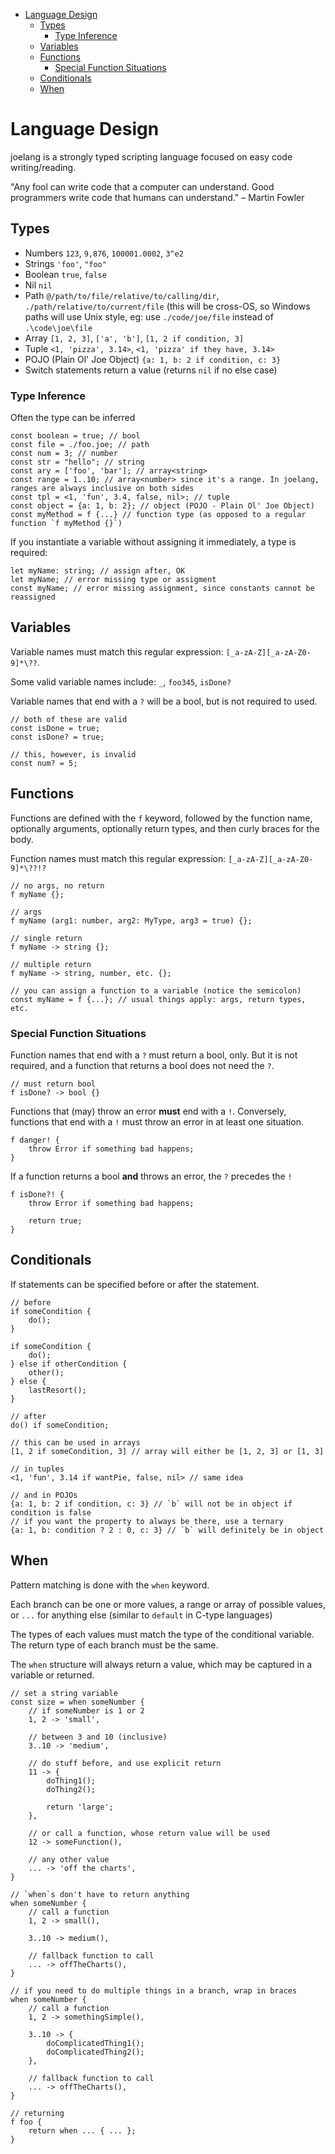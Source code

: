 - [Language Design](#language-design)
	- [Types](#types)
		- [Type Inference](#type-inference)
	- [Variables](#variables)
	- [Functions](#functions)
		- [Special Function Situations](#special-function-situations)
	- [Conditionals](#conditionals)
	- [When](#when)

# Language Design

joelang is a strongly typed scripting language focused on easy code writing/reading.

"Any fool can write code that a computer can understand. Good programmers write code that humans can understand." – Martin Fowler

## Types

- Numbers `123`, `9,876`, `100001.0002`, `3^e2`
- Strings `'foo'`, `"foo"`
- Boolean `true`, `false`
- Nil `nil`
- Path `@/path/to/file/relative/to/calling/dir`, `./path/relative/to/current/file` (this will be cross-OS, so Windows paths will use Unix style, eg: use `./code/joe/file` instead of `.\code\joe\file`
- Array `[1, 2, 3]`, `['a', 'b']`, `[1, 2 if condition, 3]`
- Tuple `<1, 'pizza', 3.14>`, `<1, 'pizza' if they have, 3.14>`
- POJO (Plain Ol' Joe Object) `{a: 1, b: 2 if condition, c: 3}`
- Switch statements return a value (returns `nil` if no else case)

### Type Inference

Often the type can be inferred

```joelang
const boolean = true; // bool
const file = ./foo.joe; // path
const num = 3; // number
const str = "hello"; // string
const ary = ['foo', 'bar']; // array<string>
const range = 1..10; // array<number> since it's a range. In joelang, ranges are always inclusive on both sides
const tpl = <1, 'fun', 3.4, false, nil>; // tuple
const object = {a: 1, b: 2}; // object (POJO - Plain Ol' Joe Object)
const myMethod = f {...} // function type (as opposed to a regular function `f myMethod {}`)
```

If you instantiate a variable without assigning it immediately, a type is required:

```joelang
let myName: string; // assign after, OK
let myName; // error missing type or assigment
const myName; // error missing assignment, since constants cannot be reassigned
```

## Variables

Variable names must match this regular expression: `[_a-zA-Z][_a-zA-Z0-9]*\??`.

Some valid variable names include:
`_`, `foo345`, `isDone?`

Variable names that end with a `?` will be a bool, but is not required to used.

```joelang
// both of these are valid
const isDone = true;
const isDone? = true;

// this, however, is invalid
const num? = 5;
```

## Functions

Functions are defined with the `f` keyword, followed by the function name, optionally arguments, optionally return types, and then curly braces for the body.

Function names must match this regular expression: `[_a-zA-Z][_a-zA-Z0-9]*\??!?`

```joelang
// no args, no return
f myName {};

// args
f myName (arg1: number, arg2: MyType, arg3 = true) {};

// single return
f myName -> string {};

// multiple return
f myName -> string, number, etc. {};

// you can assign a function to a variable (notice the semicolon)
const myName = f {...}; // usual things apply: args, return types, etc.
```

### Special Function Situations

Function names that end with a `?` must return a bool, only. But it is not required, and a function that returns a bool does not need the `?`.

```joelang
// must return bool
f isDone? -> bool {}
```

Functions that (may) throw an error **must** end with a `!`. Conversely, functions that end with a `!` must throw an error in at least one situation.

```joelang
f danger! {
	throw Error if something bad happens;
}
```

If a function returns a bool **and** throws an error, the `?` precedes the `!`

```joelang
f isDone?! {
	throw Error if something bad happens;

	return true;
}
```

## Conditionals

If statements can be specified before or after the statement.

```joelang
// before
if someCondition {
	do();
}

if someCondition {
	do();
} else if otherCondition {
	other();
} else {
	lastResort();
}

// after
do() if someCondition;

// this can be used in arrays
[1, 2 if someCondition, 3] // array will either be [1, 2, 3] or [1, 3]

// in tuples
<1, 'fun', 3.14 if wantPie, false, nil> // same idea

// and in POJOs
{a: 1, b: 2 if condition, c: 3} // `b` will not be in object if condition is false
// if you want the property to always be there, use a ternary
{a: 1, b: condition ? 2 : 0, c: 3} // `b` will definitely be in object
```

## When

Pattern matching is done with the `when` keyword.

Each branch can be one or more values, a range or array of possible values, or `...` for anything else (similar to `default` in C-type languages)

The types of each values must match the type of the conditional variable.
The return type of each branch must be the same.

The `when` structure will always return a value, which may be captured in a variable or returned.

```joelang
// set a string variable
const size = when someNumber {
	// if someNumber is 1 or 2
	1, 2 -> 'small',

	// between 3 and 10 (inclusive)
	3..10 -> 'medium',

	// do stuff before, and use explicit return
	11 -> {
		doThing1();
		doThing2();

		return 'large';
	},

	// or call a function, whose return value will be used
	12 -> someFunction(),

	// any other value
	... -> 'off the charts',
}

// `when`s don't have to return anything
when someNumber {
	// call a function
	1, 2 -> small(),

	3..10 -> medium(),

	// fallback function to call
	... -> offTheCharts(),
}

// if you need to do multiple things in a branch, wrap in braces
when someNumber {
	// call a function
	1, 2 -> somethingSimple(),

	3..10 -> {
		doComplicatedThing1();
		doComplicatedThing2();
	},

	// fallback function to call
	... -> offTheCharts(),
}

// returning
f foo {
	return when ... { ... };
}
```
